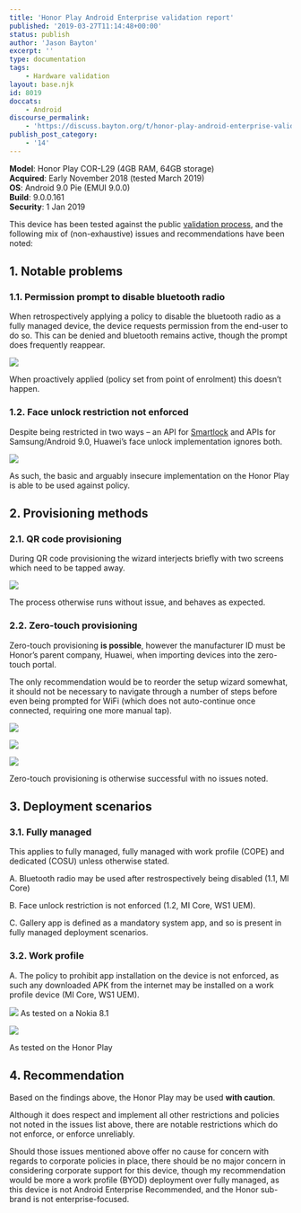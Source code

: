 ```yaml
---
title: 'Honor Play Android Enterprise validation report'
published: '2019-03-27T11:14:48+00:00'
status: publish
author: 'Jason Bayton'
excerpt: ''
type: documentation
tags: 
    - Hardware validation
layout: base.njk
id: 8019
doccats:
    - Android
discourse_permalink:
    - 'https://discuss.bayton.org/t/honor-play-android-enterprise-validation-report/281'
publish_post_category:
    - '14'
---
```

**Model**: Honor Play COR-L29 (4GB RAM, 64GB storage)  
**Acquired**: Early November 2018 (tested March 2019)  
**OS**: Android 9.0 Pie (EMUI 9.0.0)  
**Build**: 9.0.0.161   
**Security**: 1 Jan 2019

This device has been tested against the public [validation process](/android/android-enterprise-device-support/validation-process-and-information/), and the following mix of (non-exhaustive) issues and recommendations have been noted:

## 1. Notable problems

### 1.1. Permission prompt to disable bluetooth radio

When retrospectively applying a policy to disable the bluetooth radio as a fully managed device, the device requests permission from the end-user to do so. This can be denied and bluetooth remains active, though the prompt does frequently reappear.

![](https://r2_worker.bayton.workers.dev/uploads/2019/03/Screenshot_20190326_225851_com.android.settings-e1553678642392.jpg)

When proactively applied (policy set from point of enrolment) this doesn’t happen.

### 1.2. Face unlock restriction not enforced

Despite being restricted in two ways – an API for [Smartlock](/android/what-is-android-smartlock-and-why-should-it-be-disabled/) and APIs for Samsung/Android 9.0, Huawei’s face unlock implementation ignores both.

![](https://r2_worker.bayton.workers.dev/uploads/2019/03/image-3.png)

As such, the basic and arguably insecure implementation on the Honor Play is able to be used against policy.

## 2. Provisioning methods

### 2.1. QR code provisioning

During QR code provisioning the wizard interjects briefly with two screens which need to be tapped away.

![](https://r2_worker.bayton.workers.dev/uploads/2019/03/Screenshot_20190326_233941_com.huawei.hwstartupguide.jpg)

The process otherwise runs without issue, and behaves as expected.

### 2.2. Zero-touch provisioning

Zero-touch provisioning **is possible**, however the manufacturer ID must be Honor’s parent company, Huawei, when importing devices into the zero-touch portal.

The only recommendation would be to reorder the setup wizard somewhat, it should not be necessary to navigate through a number of steps before even being prompted for WiFi (which does not auto-continue once connected, requiring one more manual tap).

![](https://r2_worker.bayton.workers.dev/uploads/2019/03/Screenshot_20190326_233941_com.huawei.hwstartupguide.jpg)

![](https://r2_worker.bayton.workers.dev/uploads/2019/03/Screenshot_20190327_095232_com.huawei.hidisk.jpg)

![](https://r2_worker.bayton.workers.dev/uploads/2019/03/Screenshot_20190327_095248_com.android.settings.jpg)

Zero-touch provisioning is otherwise successful with no issues noted.

## 3. Deployment scenarios

### 3.1. Fully managed

This applies to fully managed, fully managed with work profile (COPE) and dedicated (COSU) unless otherwise stated.

A. Bluetooth radio may be used after restrospectively being disabled (1.1, MI Core)

B. Face unlock restriction is not enforced (1.2, MI Core, WS1 UEM).

C. Gallery app is defined as a mandatory system app, and so is present in fully managed deployment scenarios.

### 3.2. Work profile

A. The policy to prohibit app installation on the device is not enforced, as such any downloaded APK from the internet may be installed on a work profile device (MI Core, WS1 UEM).

![](https://r2_worker.bayton.workers.dev/uploads/2019/03/Screenshot_20190327-103031.png)
As tested on a Nokia 8.1

![](https://r2_worker.bayton.workers.dev/uploads/2019/03/honorcrop.jpg)

As tested on the Honor Play

## 4. Recommendation

Based on the findings above, the Honor Play may be used **with caution**.

Although it does respect and implement all other restrictions and policies not noted in the issues list above, there are notable restrictions which do not enforce, or enforce unreliably.

Should those issues mentioned above offer no cause for concern with regards to corporate policies in place, there should be no major concern in considering corporate support for this device, though my recommendation would be more a work profile (BYOD) deployment over fully managed, as this device is not Android Enterprise Recommended, and the Honor sub-brand is not enterprise-focused.